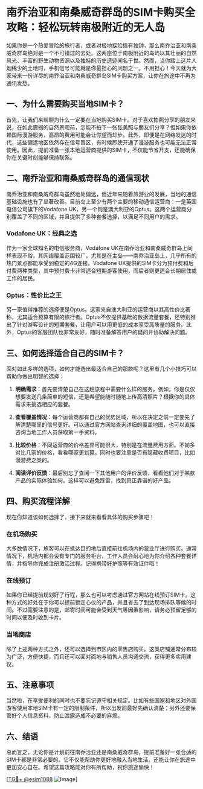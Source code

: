 # 南乔治亚和南桑威奇群岛的SIM卡购买全攻略：轻松玩转南极附近的无人岛

如果你是一个热爱冒险的旅行者，或者对极地探险情有独钟，那么南乔治亚和南桑威奇群岛绝对是一个不可错过的去处。这两座位于南极附近的岛屿以其壮丽的自然风光、丰富的野生动物资源以及独特的历史遗迹闻名于世。然而，当你踏上这片人烟稀少的土地时，手机信号可能就是你最担心的问题之一。不用担心！今天就为大家带来一份详尽的南乔治亚和南桑威奇群岛SIM卡购买方案，让你在旅途中不再为通讯发愁。

## 一、为什么需要购买当地SIM卡？

首先，让我们来聊聊为什么一定要在当地购买SIM卡。对于喜欢拍照分享的朋友来说，在如此震撼的自然景观前，怎能不拍下一张张美照与朋友们分享？但如果你依赖国际漫游服务，高昂的费用可能会让你望而却步。此外，即便是在网络发达的时代，这些偏远地区依然存在信号盲区，有时候即使开通了漫游服务也可能无法正常使用。因此，提前准备一张本地运营商提供的SIM卡，不仅能节省开支，还能确保你在关键时刻能够保持联系。

## 二、南乔治亚和南桑威奇群岛的通信现状

南乔治亚和南桑威奇群岛虽然地处偏远，但近年来随着旅游业的发展，当地的通信基础设施也有了显著改善。目前岛上至少有两个主要的移动通信运营商：一是英国电信公司旗下的Vodafone UK，另一个则是澳大利亚的Optus。这两个运营商分别覆盖了不同的区域，并且提供了多种套餐选择，以满足不同用户的需求。

### Vodafone UK：经典之选
作为一家全球知名的电信服务商，Vodafone UK在南乔治亚和南桑威奇群岛上同样表现不俗。其网络覆盖范围较广，尤其是在主岛——南乔治亚岛上，几乎所有的热门景点都能享受到稳定的4G连接。Vodafone UK提供的SIM卡分为预付费和后付费两种类型，其中预付费卡非常适合短期游客使用，而后者则更适合长期居住或工作的居民。

### Optus：性价比之王
另一家值得推荐的选择便是Optus。这家来自澳大利亚的运营商以其高性价比著称，尤其适合预算有限的旅行者。Optus不仅提供基础的数据流量套餐，还特别推出了针对游客设计的短期套餐，让用户可以用更低的成本享受高质量的服务。此外，Optus的客服团队也非常友好，随时准备解答用户的疑问并协助解决问题。

## 三、如何选择适合自己的SIM卡？

面对如此多样的选项，如何才能选出最适合自己的那款呢？这里有几个小技巧可以帮助你做出明智的选择：

1. **明确需求**：首先要清楚自己在这趟旅程中需要什么样的服务。例如，你是仅仅想要发送几条简单的短信，还是希望能随时随地上传高清照片？根据你的具体需求来挑选相应的套餐。
   
2. **查看覆盖情况**：每个运营商都有自己的优势区域，所以在决定之前一定要先了解清楚哪里的信号更好。可以通过官方网站查询详细的覆盖地图，也可以直接咨询当地工作人员获取第一手资料。
   
3. **比较价格**：不同运营商的价格差异可能很大，特别是在流量费用方面。不妨多对比几家的价格，看看哪家更划算。同时也要注意是否有隐藏收费项目，比如漫游费之类的。

4. **阅读评价反馈**：最后别忘了查阅一下其他用户的评价反馈，看看他们对于某款产品的实际体验如何。这样可以避免踩雷，找到真正靠谱的好产品。

## 四、购买流程详解

现在你知道该如何选择了，接下来就来看看具体的购买步骤吧！

### 在机场购买
大多数情况下，旅客可以在抵达目的地后直接前往机场内的营业厅进行购买。通常情况下，机场内都会设有专门的服务柜台，工作人员会耐心地为你介绍各种套餐详情，并指导你完成注册激活过程。记得携带好护照等有效证件哦！

### 在线预订
如果你已经提前规划好了行程，那么也可以考虑通过官方网站在线预订SIM卡。这种方式的好处在于你可以提前锁定心仪的产品，并且省去了到达现场排队等候的时间。不过需要注意的是，邮寄时间可能会受到天气等因素影响，请务必预留足够的时间以便及时收到卡片。

### 当地商店
除了上述两种方式之外，还可以选择到市区内的零售店购买。这类店铺通常分布较为广泛，方便快捷，而且还可以面对面地与销售人员沟通交流，获得更多实用建议。

## 五、注意事项

当然啦，在享受便利的同时也不要忘记遵守相关规定。比如有些国家和地区对外国游客使用本地SIM卡有一定的限制条件，所以出发前最好先确认清楚；另外还要保管好个人信息资料，防止泄露造成不必要的麻烦。

## 六、结语

总而言之，无论你是计划前往南乔治亚还是南桑威奇群岛，提前准备好一张合适的SIM卡都是非常必要的。它不仅能帮助你更好地融入当地生活，还能让你在旅途中更加安心自在。希望这篇攻略能对你有所帮助，祝你旅途愉快！

[[TG💪+ @esim1088](https://t.me/s/esim1088) ![Image](https://i.postimg.cc/4NQfJmqS/Snipaste-2025-05-13-00-14-12.png)]